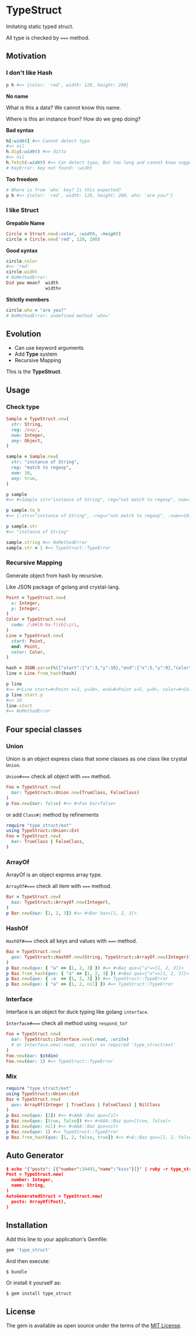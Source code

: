 # TypeStruct

Imitating static typed struct.

All type is checked by `===` method.

## Motivation

### I don't like Hash

```ruby
p h #=> {color: 'red', width: 120, height: 200}
```

**No name**

What is this a data?
We cannot know this name.

Where is this an instance from?
How do we grep doing?

**Bad syntax**

```ruby
h[:widht] #=> Cannot detect typo
#=> nil
h.dig(:widht) #=> ditto
#=> nil
h.fetch(:widht) #=> Can detect typo, But too long and cannot know suggestion from did_you_mean gem
# KeyError: key not found: :widht
```

**Too freedom**

```ruby
# Where is from `who` key? Is this expected?
p h #=> {color: 'red', width: 120, height: 200, who: 'are you?'}
```

### I like Struct

**Grepable Name**

```ruby
Circle = Struct.new(:color, :width, :height)
circle = Circle.new('red', 120, 200)
```

**Good syntax**

```ruby
circle.color
#=> 'red'
circle.widht
# NoMethodError:
Did you mean?  width
               width=
```

**Strictly members**

```ruby
circle.who = "are you?"
# NoMethodError: undefined method `who='
```

## Evolution

- Can use keyword arguments
- Add **Type** system
- Recursive Mapping

This is the **TypeStruct**.

## Usage

### Check type

```ruby
Sample = TypeStruct.new(
  str: String,
  reg: /exp/,
  num: Integer,
  any: Object,
)

sample = Sample.new(
  str: "instance of String",
  reg: "match to regexp",
  num: 10,
  any: true,
)

p sample
#=> #<Sample str="instance of String", reg="not match to regexp", num=10, any=true>

p sample.to_h
#=> {:str=>"instance of String", :reg=>"not match to regexp", :num=>10, :any=>true}

p sample.str
#=> "instance of String"

sample.string #=> NoMethodError
sample.str = 1 #=> TypeStruct::TypeError
```

### Recursive Mapping

Generate object from hash by recursive.

Like JSON package of golang and crystal-lang.

```ruby
Point = TypeStruct.new(
  x: Integer,
  y: Integer,
)
Color = TypeStruct.new(
  code: /\A#[0-9a-f]{6}\z/i,
)
Line = TypeStruct.new(
  start: Point,
  end: Point,
  color: Color,
)

hash = JSON.parse(%({"start":{"x":3,"y":10},"end":{"x":5,"y":9},"color":{"code":"#CAFE00"}}))
line = Line.from_hash(hash)

p line
#=> #<Line start=#<Point x=3, y=10>, end=#<Point x=5, y=9>, color=#<Color code="#CAFE00">>
p line.start.y
#=> 10
line.stort
#=> NoMethodError
```

## Four special classes

### Union

Union is an object express class that some classes as one class like crystal `Union`.

`Union#===` check all object with `===` method.

```ruby
Foo = TypeStruct.new(
  bar: TypeStruct::Union.new(TrueClass, FalseClass)
)
p Foo.new(bar: false) #=> #<Foo bar=false>
```

or add `Class#|` method by refinements

```ruby
require "type_struct/ext"
using TypeStruct::Union::Ext
Foo = TypeStruct.new(
  bar: TrueClass | FalseClass,
)
```

### ArrayOf

ArrayOf is an object express array type.

`ArrayOf#===` check all item with `===` method.

```ruby
Bar = TypeStruct.new(
  baz: TypeStruct::ArrayOf.new(Integer),
)
p Bar.new(baz: [1, 2, 3]) #=> #<Bar baz=[1, 2, 3]>
```

### HashOf

`HashOf#===` check all keys and values with `===` method.

```ruby
Baz = TypeStruct.new(
  qux: TypeStruct::HashOf.new(String, TypeStruct::ArrayOf.new(Integer))
)
p Baz.new(qux: { "a" => [1, 2, 3] }) #=> #<Baz qux={"a"=>[1, 2, 3]}>
p Baz.from_hash(qux: { "a" => [1, 2, 3] }) #<Baz qux={"a"=>[1, 2, 3]}>
p Baz.new(qux: { :a  => [1, 2, 3] }) #=> TypeStruct::TypeError
p Baz.new(qux: { "a" => [1, 2, nil] }) #=> TypeStruct::TypeError
```

### Interface

Interface is an object for duck typing like golang `interface`.

`Interface#===` check all method using `respond_to?`

```ruby
Foo = TypeStruct.new(
  bar: TypeStruct::Interface.new(:read, :write)
  # or Interface.new(:read, :write) on required 'type_struct/ext'
)
Foo.new(bar: $stdin)
Foo.new(bar: 1) #=> TypeStruct::TypeError
```

### Mix

```ruby
require "type_struct/ext"
using TypeStruct::Union::Ext
Baz = TypeStruct.new(
  qux: ArrayOf(Integer | TrueClass | FalseClass) | NilClass
)
p Baz.new(qux: [1]) #=> #<AAA::Baz qux=[1]>
p Baz.new(qux: [true, false]) #=> #<AAA::Baz qux=[true, false]>
p Baz.new(qux: nil) #=> #<AAA::Baz qux=nil>
p Baz.new(qux: 1) #=> TypeStruct::TypeError
p Baz.from_hash(qux: [1, 2, false, true]) #=> #<A::Baz qux=[1, 2, false, true]>
```

## Auto Generator

```json
$ echo '{"posts": [{"number":10491,"name":"ksss"}]}' | ruby -r type_struct/generator/json
Post = TypeStruct.new(
  number: Integer,
  name: String,
)
AutoGeneratedStruct = TypeStruct.new(
  posts: ArrayOf(Post),
)
```

## Installation

Add this line to your application's Gemfile:

```ruby
gem 'type_struct'
```

And then execute:

    $ bundle

Or install it yourself as:

    $ gem install type_struct

## License

The gem is available as open source under the terms of the [MIT License](http://opensource.org/licenses/MIT).
